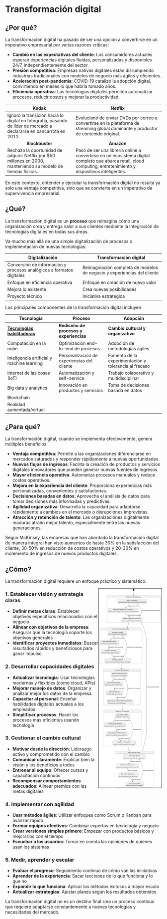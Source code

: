 # Transformación digital

## ¿Por qué?

La transformación digital ha pasado de ser una opción a convertirse en un imperativo empresarial por varias razones críticas:

- **Cambio en las expectativas del cliente**: Los consumidores actuales esperan experiencias digitales fluidas, personalizadas y disponibles 24/7, independientemente del sector.
- **Presión competitiva**: Empresas nativas digitales están disrumpiendo industrias tradicionales con modelos de negocio más ágiles y eficientes.
- **Aceleración post-pandemia**: COVID-19 catalizó la adopción digital, convirtiendo en meses lo que habría tomado años.
- **Eficiencia operativa**: Las tecnologías digitales permiten automatizar procesos, reducir costos y mejorar la productividad.

|Kodak|Netflix|
|-|-|
|Ignoró la transición hacia lo digital en fotografía, pasando de líder de mercado a declararse en bancarrota en 2012.|Evolucionó de enviar DVDs por correo a convertirse en la plataforma de streaming global dominante y productor de contenido original.|
|<div align=center>**Blockbuster**|<div align=center>**Amazon**|
|Rechazó la oportunidad de adquirir Netflix por $50 millones en 2000, manteniendo su modelo de tiendas físicas.|Pasó de ser una librería online a convertirse en un ecosistema digital completo que abarca retail, cloud computing, entretenimiento y dispositivos inteligentes.|

En este contexto, entender y ejecutar la transformación digital no resulta ya solo una ventaja competitiva, sino que se convierte en un imperativo de supervivencia empresarial.

## ¿Qué?

La transformación digital es un **proceso** que reimagina cómo una organización crea y entrega valor a sus clientes mediante la integración de tecnologías digitales en todas sus áreas.

Va mucho más allá de una simple digitalización de procesos o implementación de nuevas tecnologías:

|Digitalización|Transformación digital|
|-|-|
|Conversión de información y procesos analógicos a formatos digitales|Reimaginación completa de modelos de negocio y experiencias del cliente|
|Enfoque en eficiencia operativa|Enfoque en creación de nuevo valor|
|Mejora lo existente|Crea nuevas posibilidades|
|Proyecto técnico|Iniciativa estratégica|

Los principales componentes de la transformación digital incluyen:

|Tecnología|Proceso|Adopción|
|-|-|-|
|**[Tecnologías habilitadoras](componentes/tecnologiasHabilitadoras.md)**|**Rediseño de procesos y experiencias**|**Cambio cultural y organizativo**|
|Computación en la nube|Optimización end-to-end de procesos|Adopción de metodologías ágiles|
|Inteligencia artificial y machine learning|Personalización de experiencias del cliente|Fomento de la experimentación y tolerancia al fracaso|
|Internet de las cosas (IoT)|Automatización y self-service|Trabajo colaborativo y multidisciplinar|
|Big data y analytics|Innovación en productos y servicios|Toma de decisiones basada en datos|
|Blockchain|
|Realidad aumentada/virtual|

## ¿Para qué?

La transformación digital, cuando se implementa efectivamente, genera múltiples beneficios:

- **Ventaja competitiva**: Permite a las organizaciones diferenciarse en mercados saturados y responder rápidamente a nuevas oportunidades.
- **Nuevos flujos de ingresos**: Facilita la creación de productos y servicios digitales innovadores que pueden generar nuevas fuentes de ingresos.
- **Mayor eficiencia operativa**: Automatiza procesos manuales y reduce costos operativos.
- **Mejora en la experiencia del cliente**: Proporciona experiencias más personalizadas, convenientes y satisfactorias.
- **Decisiones basadas en datos**: Aprovecha el análisis de datos para tomar decisiones más informadas y predictivas.
- **Agilidad organizativa**: Desarrolla la capacidad para adaptarse rápidamente a cambios en el mercado o disrupciones imprevistas.
- **Atracción y retención de talento**: Las organizaciones digitalmente maduras atraen mejor talento, especialmente entre las nuevas generaciones.

Según McKinsey, las empresas que han abordado la transformación digital de manera integral han visto aumentos de hasta 30% en la satisfacción del cliente, 30-50% en reducción de costos operativos y 20-30% en incremento de ingresos de nuevos productos digitales.

## ¿Cómo?

La transformación digital requiere un enfoque práctico y sistemático:

<img src="../../images/temario/03-estrategia/TDComo.svg" align=right width=40% border=1>

### 1. Establecer visión y estrategia claras

- **Definir metas claras**: Establecer objetivos específicos relacionados con el negocio
- **Alinear con objetivos de la empresa**: Asegurar que la tecnología soporte los objetivos generales
- **Identificar proyectos inmediatos**: Buscar resultados rápidos y beneficiosos para ganar impulso

### 2. Desarrollar capacidades digitales

- **Actualizar tecnología**: Usar tecnologías modernas y flexibles (como cloud, APIs)
- **Mejorar manejo de datos**: Organizar y analizar mejor los datos de la empresa
- **Capacitar al personal**: Enseñar habilidades digitales actuales a los empleados
- **Simplificar procesos**: Hacer los procesos más eficientes usando tecnología

### 3. Gestionar el cambio cultural

- **Motivar desde la dirección**: Liderazgo activo y comprometido con el cambio
- **Comunicar claramente**: Explicar bien la visión y los beneficios a todos
- **Entrenar al equipo**: Ofrecer cursos y capacitación continuos
- **Recompensar comportamientos adecuados**: Alinear premios con las metas digitales

### 4. Implementar con agilidad

- **Usar métodos ágiles**: Utilizar enfoques como Scrum o Kanban para avanzar rápido
- **Formar equipos efectivos**: Combinar expertos en tecnología y negocio
- **Crear versiones simples primero**: Empezar con productos básicos y mejorarlos con el tiempo
- **Escuchar a los usuarios**: Tomar en cuenta las opiniones de quienes usan los sistemas

### 5. Medir, aprender y escalar

- **Evaluar el progreso**: Seguimiento continuo de cómo van las iniciativas
- **Aprender de la experiencia**: Sacar lecciones de lo que funciona y lo que no
- **Expandir lo que funciona**: Aplicar los métodos exitosos a mayor escala
- **Actualizar estrategias**: Ajustar planes según los resultados obtenidos

La transformación digital no es un destino final sino un proceso continuo que requiere adaptarse constantemente a nuevas tecnologías y necesidades del mercado.

